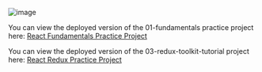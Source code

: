 ![image](https://github.com/user-attachments/assets/24825893-e893-4be1-836b-f638e3dce46e)

You can view the deployed version of the 01-fundamentals practice project here: [React Fundamentals Practice Project](https://react-01-fundamentals.netlify.app/)

You can view the deployed version of the 03-redux-toolkit-tutorial project here: [React Redux Practice Project](https://react-redux-toolkit-project.netlify.app/)

